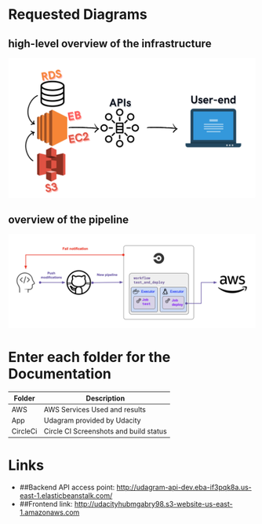 # Requested Diagrams
## high-level overview of the infrastructure
![alt text](https://github.com/MohamedGabry98/udagramUdacityAWS/blob/master/documentation/Diagram.png?raw=true)
## overview of the pipeline
![alt text](https://github.com/MohamedGabry98/udagramUdacityAWS/blob/master/documentation/CircleCIPipeline.png?raw=true)
# Enter each folder for the Documentation

| Folder      | Description |
| ----------- | ----------- |
| AWS      | AWS Services Used and results       |
| App   | Udagram provided by Udacity        |
| CircleCi   | Circle CI Screenshots and build status        |


# Links 
- ##Backend API access point:
http://udagram-api-dev.eba-if3pqk8a.us-east-1.elasticbeanstalk.com/
- ##Frontend link:
http://udacityhubmgabry98.s3-website-us-east-1.amazonaws.com
